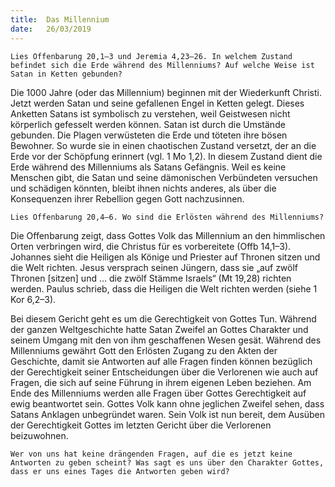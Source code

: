 ```yaml
---
title:  Das Millennium
date:   26/03/2019
---
```


`Lies Offenbarung 20,1–3 und Jeremia 4,23–26. In welchem Zustand befindet sich die Erde während des Millenniums? Auf welche Weise ist Satan in Ketten gebunden?`

Die 1000 Jahre (oder das Millennium) beginnen mit der Wiederkunft Christi. Jetzt werden Satan und seine gefallenen Engel in Ketten gelegt. Dieses Anketten Satans ist symbolisch zu verstehen, weil Geistwesen nicht körperlich gefesselt werden können. Satan ist durch die Umstände gebunden. Die Plagen verwüsteten die Erde und töteten ihre bösen Bewohner. So wurde sie in einen chaotischen Zustand versetzt, der an die Erde vor der Schöpfung erinnert (vgl. 1 Mo 1,2). In diesem Zustand dient die Erde während des Millenniums als Satans Gefängnis. Weil es keine Menschen gibt, die Satan und seine dämonischen Verbündeten versuchen und schädigen könnten, bleibt ihnen nichts anderes, als über die Konsequenzen ihrer Rebellion gegen Gott nachzusinnen.

`Lies Offenbarung 20,4–6. Wo sind die Erlösten während des Millenniums?`


Die Offenbarung zeigt, dass Gottes Volk das Millennium an den himmlischen Orten verbringen wird, die Christus für es vorbereitete (Offb 14,1–3). Johannes sieht die Heiligen als Könige und Priester auf Thronen sitzen und die Welt richten. Jesus versprach seinen Jüngern, dass sie „auf zwölf Thronen [sitzen] und ... die zwölf Stämme Israels“ (Mt 19,28) richten werden. Paulus schrieb, dass die Heiligen die Welt richten werden (siehe 1 Kor 6,2–3).

Bei diesem Gericht geht es um die Gerechtigkeit von Gottes Tun. Während der ganzen Weltgeschichte hatte Satan Zweifel an Gottes Charakter und seinem Umgang mit den von ihm geschaffenen Wesen gesät. Während des Millenniums gewährt Gott den Erlösten Zugang zu den Akten der Geschichte, damit sie Antworten auf alle Fragen finden können bezüglich der Gerechtigkeit seiner Entscheidungen über die Verlorenen wie auch auf Fragen, die sich auf seine Führung in ihrem eigenen Leben beziehen. Am Ende des Millenniums werden alle Fragen über Gottes Gerechtigkeit auf ewig beantwortet sein. Gottes Volk kann ohne jeglichen Zweifel sehen, dass Satans Anklagen unbegründet waren. Sein Volk ist nun bereit, dem Ausüben der Gerechtigkeit Gottes im letzten Gericht über die Verlorenen beizuwohnen.

`Wer von uns hat keine drängenden Fragen, auf die es jetzt keine Antworten zu geben scheint? Was sagt es uns über den Charakter Gottes, dass er uns eines Tages die Antworten geben wird?`
